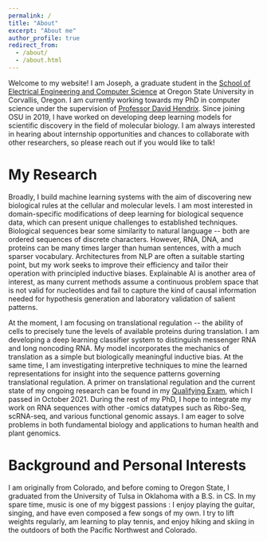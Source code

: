 ```yaml
---
permalink: /
title: "About"
excerpt: "About me"
author_profile: true
redirect_from: 
  - /about/
  - /about.html
---
```


Welcome to my website! I am Joseph, a graduate student in the [School of Electrical Engineering and Computer Science](https://eecs.oregonstate.edu/) at Oregon State University in Corvallis, Oregon. I am currently working towards my PhD in computer science under the supervision of [Professor David Hendrix](http://hendrixlab.cgrb.oregonstate.edu/about.html). Since joining OSU in 2019, I have worked on developing deep learning models for scientific discovery in the field of molecular biology. I am always interested in hearing about internship opportunities and chances to collaborate with other researchers, so please reach out if you would like to talk!

My Research
======
Broadly, I build machine learning systems with the aim of discovering new biological rules at the cellular and molecular levels. I am most interested in domain-specific modifications of deep learning for biological sequence data, which can present unique challenges to established techniques. Biological sequences bear some similarity to natural language -- both are ordered sequences of discrete characters. However, RNA, DNA, and proteins can be many times larger than human sentences, with a much sparser vocabulary. Architectures from NLP are often a suitable starting point, but my work seeks to improve their efficiency and tailor their operation with principled inductive biases. Explainable AI is another area of interest, as many current methods assume a continuous problem space that is not valid for nucleotides and fail to capture the kind of causal information needed for hypothesis generation and laboratory validation of salient patterns.

At the moment, I am focusing on translational regulation -- the ability of cells to precisely tune the levels of available proteins during translation. I am developing a deep learning classifier system to distinguish messenger RNA and long noncoding RNA. My model incorporates the mechanics of translation as a simple but biologically meaningful inductive bias. At the same time, I am investigating interpretive techniques to mine the learned representations for insight into the sequence patterns governing translational regulation. A primer on translational regulation and the current state of my ongoing research can be found in my [Qualifying Exam](), which I passed in October 2021. During the rest of my PhD, I hope to integrate my work on RNA sequences with other -omics datatypes such as Ribo-Seq, scRNA-seq, and various functional genomic assays. I am eager to solve problems in both fundamental biology and applications to human health and plant genomics. 


Background and Personal Interests
======
I am originally from Colorado, and before coming to Oregon State, I graduated from the University of Tulsa in Oklahoma with a B.S. in CS. In my spare time, music is one of my biggest passions : I enjoy playing the guitar, singing, and have even composed a few songs of my own. I try to lift weights regularly, am learning to play tennis, and enjoy hiking and skiing in the outdoors of both the Pacific Northwest and Colorado. 

